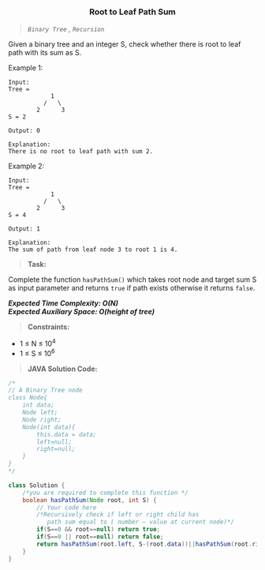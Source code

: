 <h3 align="center">Root to Leaf Path Sum </h3>

> _`Binary Tree` , `Recursion`_

Given a binary tree and an integer S, check whether there is root to leaf path with its sum as S.

Example 1:
```
Input:
Tree = 
            1
          /   \
        2      3
S = 2

Output: 0

Explanation:
There is no root to leaf path with sum 2.
```
Example 2:
```
Input:
Tree = 
            1
          /   \
        2      3
S = 4

Output: 1

Explanation:
The sum of path from leaf node 3 to root 1 is 4.
```
> **Task:**<br>

Complete the function `hasPathSum()` which takes root node and target sum S as input parameter and returns `true` if path exists otherwise it returns `false`.

***Expected Time Complexity: O(N)<br>
Expected Auxiliary Space: O(height of tree)***

> **Constraints:**
- 1 ≤ N ≤ 10<sup>4</sup>
- 1 ≤ S ≤ 10<sup>6</sup>

> **JAVA Solution Code:**
```JAVA
/*
// A Binary Tree node
class Node{
    int data;
    Node left;
    Node right;
    Node(int data){
        this.data = data;
        left=null;
        right=null;
    }
}
*/

class Solution {
    /*you are required to complete this function */
    boolean hasPathSum(Node root, int S) {
        // Your code here
        /*Recursively check if left or right child has
           path sum equal to ( number – value at current node)*/
        if(S==0 && root==null) return true;
        if(S==0 || root==null) return false;
        return hasPathSum(root.left, S-(root.data))||hasPathSum(root.right, S-(root.data));
    }
}
```
